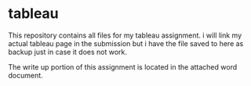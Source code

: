 # tableau

This repository contains all files for my tableau assignment. i will link my actual tableau page in the submission but i have the file saved to here as backup just in case it does not work. 

The write up portion of this assignment is located in the attached word document.
